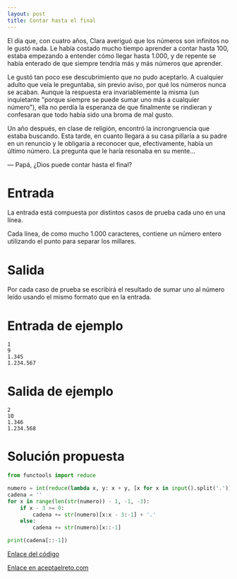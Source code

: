 ```yaml
---
layout: post
title: Contar hasta el final
---
```


El día que, con cuatro años, Clara averiguó que los números son infinitos no le gustó nada. Le había costado mucho tiempo aprender a contar hasta 100, estaba empezando a entender cómo llegar hasta 1.000, y de repente se había enterado de que siempre tendría más y más números que aprender.

Le gustó tan poco ese descubrimiento que no pudo aceptarlo. A cualquier adulto que veía le preguntaba, sin previo aviso, por qué los números nunca se acaban. Aunque la respuesta era invariablemente la misma (un inquietante "porque siempre se puede sumar uno más a cualquier número"), ella no perdía la esperanza de que finalmente se rindieran y confesaran que todo había sido una broma de mal gusto.

Un año después, en clase de religión, encontró la incrongruencia que estaba buscando. Esta tarde, en cuanto llegara a su casa pillaría a su padre en un renuncio y le obligaría a reconocer que, efectivamente, había un último número. La pregunta que le haría resonaba en su mente...

— Papá, ¿Dios puede contar hasta el final?

# Entrada

La entrada está compuesta por distintos casos de prueba cada uno en una línea.

Cada línea, de como mucho 1.000 caracteres, contiene un número entero utilizando el punto para separar los millares.

# Salida

Por cada caso de prueba se escribirá el resultado de sumar uno al número leído usando el mismo formato que en la entrada.

# Entrada de ejemplo

```
1
9
1.345
1.234.567
```

# Salida de ejemplo

```
2
10
1.346
1.234.568
```
# Solución propuesta

``` python
from functools import reduce

numero = int(reduce(lambda x, y: x + y, [x for x in input().split('.')])) + 1
cadena = ''
for x in range(len(str(numero)) - 1, -1, -3):
    if x - 3 >= 0:
        cadena += str(numero)[x:x - 3:-1] + '.'
    else:
        cadena += str(numero)[x::-1]

print(cadena[::-1])
```

[Enlace del código](https://github.com/israelem/aceptaelreto/blob/master/codes/2018-02-26-final.py)

[Enlace en aceptaelreto.com](https://www.aceptaelreto.com/problem/statement.php?id=441)
